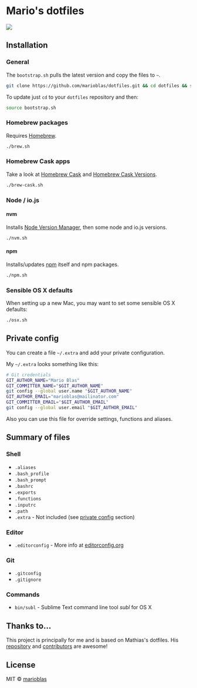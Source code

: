 # Mario's dotfiles

![](https://cloud.githubusercontent.com/assets/3719969/6882753/ce94c4f2-d588-11e4-8355-ba9afa58ee15.png)

## Installation

### General
The `bootstrap.sh` pulls the latest version and copy the files to `~`.
```bash
git clone https://github.com/marioblas/dotfiles.git && cd dotfiles && source bootstrap.sh
```
To update just `cd` to your `dotfiles` repository and then:
```bash
source bootstrap.sh
```

### Homebrew packages
Requires [Homebrew](http://brew.sh/).
```bash
./brew.sh
```

### Homebrew Cask apps
Take a look at [Homebrew Cask](http://caskroom.io/) and [Homebrew Cask Versions](https://github.com/caskroom/homebrew-versions).
```bash
./brew-cask.sh
```

### Node / io.js

#### nvm
Installs [Node Version Manager](https://github.com/creationix/nvm), then some node and io.js versions.
```bash
./nvm.sh
```

#### npm
Installs/updates [npm](https://www.npmjs.com/) itself and npm packages.
```bash
./npm.sh
```

### Sensible OS X defaults
When setting up a new Mac, you may want to set some sensible OS X defaults:
```bash
./osx.sh
```

## Private config
You can create a file `~/.extra` and add your private configuration.

My `~/.extra` looks something like this:
```bash
# Git credentials
GIT_AUTHOR_NAME="Mario Blas"
GIT_COMMITTER_NAME="$GIT_AUTHOR_NAME"
git config --global user.name "$GIT_AUTHOR_NAME"
GIT_AUTHOR_EMAIL="marioblas@mailinator.com"
GIT_COMMITTER_EMAIL="$GIT_AUTHOR_EMAIL"
git config --global user.email "$GIT_AUTHOR_EMAIL"
```
Also you can use this file for override settings, functions and aliases.

## Summary of files

### Shell
* `.aliases`
* `.bash_profile`
* `.bash_prompt`
* `.bashrc`
* `.exports`
* `.functions`
* `.inputrc`
* `.path`
* `.extra` - Not included (see [private config](#private-config) section)

### Editor
* `.editorconfig` - More info at [editorconfig.org](http://editorconfig.org/)

### Git
* `.gitconfig`
* `.gitignore`

### Commands
* `bin/subl` - Sublime Text command line tool *subl* for OS X

## Thanks to...
This project is principally for me and is based on Mathias's dotfiles. His [repository](https://github.com/mathiasbynens/dotfiles) and [contributors](https://github.com/mathiasbynens/dotfiles/graphs/contributors) are awesome!

## License
MIT © [marioblas](https://github.com/marioblas)
